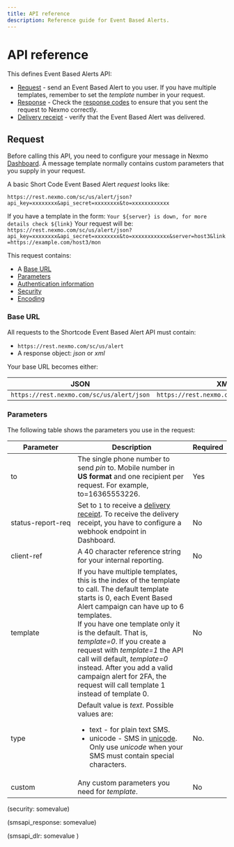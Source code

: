 ```yaml
---
title: API reference
description: Reference guide for Event Based Alerts.
---
```


# API reference

This defines Event Based Alerts API:

* [Request](#request) - send an Event Based Alert to you user.  If you have multiple templates, remember to set the *template* number in your request.
* [Response](#response) - Check the [response codes](#status-codes) to ensure that  you sent the request to Nexmo correctly.
* [Delivery receipt](#delivery_receipt) - verify that the Event Based Alert was delivered.

## Request

Before calling this API, you need to configure your message in Nexmo [Dashboard](https://dashboard.nexmo.com). A message template normally contains custom parameters that you supply in your request.

A basic Short Code Event Based Alert *request* looks like:

``https://rest.nexmo.com/sc/us/alert/json?api_key=xxxxxxxx&api_secret=xxxxxxxx&to=xxxxxxxxxxxx``

If you have a template in the form:
``Your ${server} is down, for more details check ${link}``
Your request will be:
``https://rest.nexmo.com/sc/us/alert/json?api_key=xxxxxxxx&api_secret=xxxxxxxx&to=xxxxxxxxxxxx&server=host3&link=https://example.com/host3/mon``

This request contains:

* A [Base URL](#base)
* [Parameters](#parameters )
* [Authentication information](#authentic )
* [Security](#security )
* [Encoding](#encode)

### Base URL

All requests to the Shortcode Event Based Alert API must contain:
* `https://rest.nexmo.com/sc/us/alert`
* A response object: *json* or *xml*

Your base URL becomes either:

|JSON|XML
|----|---
| `https://rest.nexmo.com/sc/us/alert/json`| `https://rest.nexmo.com/sc/us/alert/xml`


### Parameters

The following table shows the parameters you use in the request:

Parameter | Description | Required
-- | -- | --
to  | The single phone number to send *pin* to.  Mobile number in <strong>US format</strong> and one recipient per request. For example, to=16365553226. | Yes
<span style="white-space:nowrap;">status-report-req</span> | Set to `1` to receive a [delivery receipt](#delivery_receipt). To receive the delivery receipt, you have to configure a webhook endpoint in Dashboard. | No
<a name="client-ref"></a>client-ref | A 40 character reference string for your internal reporting. | No
template | If you have multiple templates, this is the index of the template to call. The default template starts is 0, each Event Based Alert campaign can have up to 6 templates.<br/>If you have one template only it is the default. That is, *template=0*. If you create a request with *template=1* the API call will default, *template=0*  instead. After you add a valid campaign alert for 2FA, the request will call template 1 instead of template 0. | No
type | Default value is *text*. Possible values are: <ul><li>text - for plain text SMS.</li><li>unicode - SMS in <a href="https://en.wikipedia.org/wiki/unicode" target="_blank">unicode</a>. Only use *unicode* when your SMS must contain special characters.</li></ul>| No.
custom | Any custom parameters you need for *template*. | No

(security: somevalue)

(smsapi_response: somevalue)

(smsapi_dlr: somevalue )
